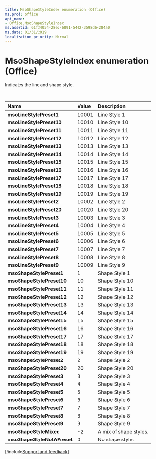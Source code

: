 ```yaml
---
title: MsoShapeStyleIndex enumeration (Office)
ms.prod: office
api_name:
- Office.MsoShapeStyleIndex
ms.assetid: 61f34054-28e7-6891-5442-3598d64284a0
ms.date: 01/31/2019
localization_priority: Normal
---
```



# MsoShapeStyleIndex enumeration (Office)

Indicates the line and shape style.

<br/>

|Name|Value|Description|
|:-----|:-----|:-----|
|**msoLineStylePreset1**|10001|Line Style 1|
|**msoLineStylePreset10**|10010|Line Style 10|
|**msoLineStylePreset11**|10011|Line Style 11|
|**msoLineStylePreset12**|10012|Line Style 12|
|**msoLineStylePreset13**|10013|Line Style 13|
|**msoLineStylePreset14**|10014|Line Style 14|
|**msoLineStylePreset15**|10015|Line Style 15|
|**msoLineStylePreset16**|10016|Line Style 16|
|**msoLineStylePreset17**|10017|Line Style 17|
|**msoLineStylePreset18**|10018|Line Style 18|
|**msoLineStylePreset19**|10019|Line Style 19|
|**msoLineStylePreset2**|10002|Line Style 2|
|**msoLineStylePreset20**|10020|Line Style 20|
|**msoLineStylePreset3**|10003|Line Style 3|
|**msoLineStylePreset4**|10004|Line Style 4|
|**msoLineStylePreset5**|10005|Line Style 5|
|**msoLineStylePreset6**|10006|Line Style 6|
|**msoLineStylePreset7**|10007|Line Style 7|
|**msoLineStylePreset8**|10008|Line Style 8|
|**msoLineStylePreset9**|10009|Line Style 9|
|**msoShapeStylePreset1**|1|Shape Style 1|
|**msoShapeStylePreset10**|10|Shape Style 10|
|**msoShapeStylePreset11**|11|Shape Style 11|
|**msoShapeStylePreset12**|12|Shape Style 12|
|**msoShapeStylePreset13**|13|Shape Style 13|
|**msoShapeStylePreset14**|14|Shape Style 14|
|**msoShapeStylePreset15**|15|Shape Style 15|
|**msoShapeStylePreset16**|16|Shape Style 16|
|**msoShapeStylePreset17**|17|Shape Style 17|
|**msoShapeStylePreset18**|18|Shape Style 18|
|**msoShapeStylePreset19**|19|Shape Style 19|
|**msoShapeStylePreset2**|2|Shape Style 2|
|**msoShapeStylePreset20**|20|Shape Style 20|
|**msoShapeStylePreset3**|3|Shape Style 3|
|**msoShapeStylePreset4**|4|Shape Style 4|
|**msoShapeStylePreset5**|5|Shape Style 5|
|**msoShapeStylePreset6**|6|Shape Style 6|
|**msoShapeStylePreset7**|7|Shape Style 7|
|**msoShapeStylePreset8**|8|Shape Style 8|
|**msoShapeStylePreset9**|9|Shape Style 9|
|**msoShapeStyleMixed**|-2|A mix of shape styles.|
|**msoShapeStyleNotAPreset**|0|No shape style.|

[!include[Support and feedback](~/includes/feedback-boilerplate.md)]